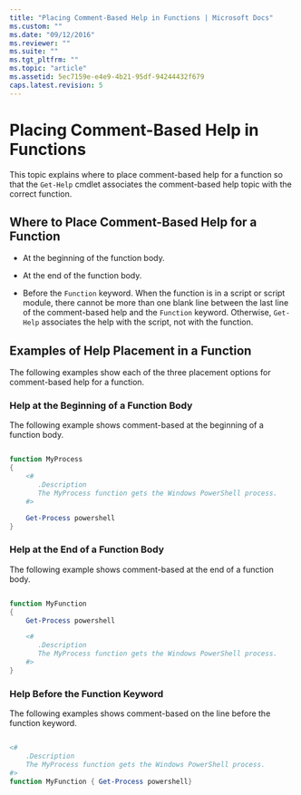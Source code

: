 ```yaml
---
title: "Placing Comment-Based Help in Functions | Microsoft Docs"
ms.custom: ""
ms.date: "09/12/2016"
ms.reviewer: ""
ms.suite: ""
ms.tgt_pltfrm: ""
ms.topic: "article"
ms.assetid: 5ec7159e-e4e9-4b21-95df-94244432f679
caps.latest.revision: 5
---
```

# Placing Comment-Based Help in Functions

This topic explains where to place comment-based help for a function so that the `Get-Help` cmdlet associates the comment-based help topic with the correct function.

## Where to Place Comment-Based Help for a Function

- At the beginning of the function body.

- At the end of the function body.

- Before the `Function` keyword. When the function is in a script or script module, there cannot be more than one blank line between the last line of the comment-based help and the `Function` keyword. Otherwise, `Get-Help` associates the help with the script, not with the function.

## Examples of Help Placement in a Function

 The following examples show each of the three placement options for comment-based help for a function.

### Help at the Beginning of a Function Body

 The following example shows comment-based at the beginning of a function body.

```powershell

function MyProcess
{
    <#
       .Description
       The MyProcess function gets the Windows PowerShell process.
    #>

    Get-Process powershell
}

```

### Help at the End of a Function Body

 The following example shows comment-based at the end of a function body.

```powershell

function MyFunction
{
    Get-Process powershell

    <#
       .Description
       The MyProcess function gets the Windows PowerShell process.
    #>
}

```

### Help Before the Function Keyword

 The following examples shows comment-based on the line before the function keyword.

```powershell

<#
    .Description
    The MyProcess function gets the Windows PowerShell process.
#>
function MyFunction { Get-Process powershell}

```